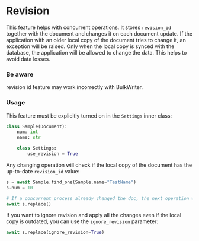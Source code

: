 # Revision

This feature helps with concurrent operations.
It stores `revision_id` together with the document and changes it on each document update.
If the application with an older local copy of the document tries to change it, an exception will be raised.
Only when the local copy is synced with the database, the application will be allowed to change the data.
This helps to avoid data losses.

### Be aware
revision id feature may work incorrectly with BulkWriter.

### Usage

This feature must be explicitly turned on in the `Settings` inner class:

```python
class Sample(Document):
    num: int
    name: str

    class Settings:
        use_revision = True
```

Any changing operation will check if the local copy of the document has the up-to-date `revision_id` value:

```python
s = await Sample.find_one(Sample.name="TestName")
s.num = 10

# If a concurrent process already changed the doc, the next operation will raise an error
await s.replace()
```

If you want to ignore revision and apply all the changes even if the local copy is outdated,
you can use the `ignore_revision` parameter:

```python
await s.replace(ignore_revision=True)
```
